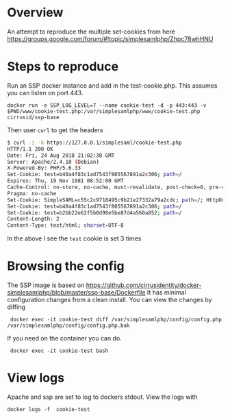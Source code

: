 # Overview
An attempt to reproduce the multiple set-cookies from here
https://groups.google.com/forum/#!topic/simplesamlphp/Zhpc78whHNU

# Steps to reproduce

Run an SSP docker instance and add in the test-cookie.php. This assumes you can listen on port 443.

    docker run -e SSP_LOG_LEVEL=7 --name cookie-test -d -p 443:443 -v $PWD/www/cookie-test.php:/var/simplesamlphp/www/cookie-test.php cirrusid/ssp-base

Then user `curl` to get the headers

```bash
$ curl -i -k https://127.0.0.1/simplesaml/cookie-test.php
HTTP/1.1 200 OK
Date: Fri, 24 Aug 2018 21:02:38 GMT
Server: Apache/2.4.10 (Debian)
X-Powered-By: PHP/5.6.33
Set-Cookie: test=b40a4f83c1ad7543f805567891a2c306; path=/
Expires: Thu, 19 Nov 1981 08:52:00 GMT
Cache-Control: no-store, no-cache, must-revalidate, post-check=0, pre-check=0
Pragma: no-cache
Set-Cookie: SimpleSAML=c55c2c9718495c9b21e27332a79a2cdc; path=/; HttpOnly
Set-Cookie: test=b40a4f83c1ad7543f805567891a2c306; path=/
Set-Cookie: test=b2bb22e62f5b0d98e5be87d4a560a852; path=/
Content-Length: 2
Content-Type: text/html; charset=UTF-8
```

In the above I see the `test` cookie is set 3 times

# Browsing the config

The SSP image is based on https://github.com/cirrusidentity/docker-simplesamlphp/blob/master/ssp-base/Dockerfile
It has minimal configuration changes from a clean install. You can view the changes by diffing

     docker exec -it cookie-test diff /var/simplesamlphp/config/config.php  /var/simplesamlphp/config/config.php.bak


If you need on the container you can do.

     docker exec -it cookie-test bash

# View logs

Apache and ssp are set to log to dockers stdout. View the logs with

    docker logs -f  cookie-test